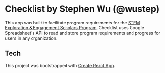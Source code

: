 # Checklist by Stephen Wu (@wustep)

This app was built to facilitate program requirements for the [STEM Exploration & Engagement Scholars Program](https://u.osu.edu/stemeescholars/). Checklist uses Google Spreadsheet's API to read and store program requirements and progress for users in any organization.

## Tech

This project was bootstrapped with [Create React App](https://github.com/facebookincubator/create-react-app). 
